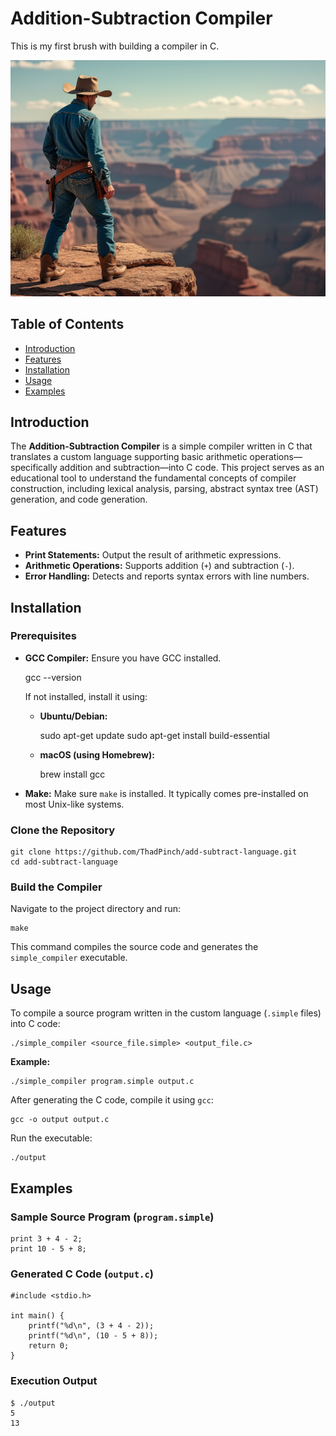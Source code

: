 # Addition-Subtraction Compiler

This is my first brush with building a compiler in C.

![Compiler Logo](screenshots/screenshot1.png)

## Table of Contents

- [Introduction](#introduction)
- [Features](#features)
- [Installation](#installation)
- [Usage](#usage)
- [Examples](#examples)


## Introduction

The **Addition-Subtraction Compiler** is a simple compiler written in C that translates a custom language supporting basic arithmetic operations—specifically addition and subtraction—into C code. This project serves as an educational tool to understand the fundamental concepts of compiler construction, including lexical analysis, parsing, abstract syntax tree (AST) generation, and code generation.

## Features

- **Print Statements:** Output the result of arithmetic expressions.
- **Arithmetic Operations:** Supports addition (`+`) and subtraction (`-`).
- **Error Handling:** Detects and reports syntax errors with line numbers.

## Installation

### Prerequisites

- **GCC Compiler:** Ensure you have GCC installed.
  
    gcc --version

    If not installed, install it using:

    - **Ubuntu/Debian:**

        sudo apt-get update
        sudo apt-get install build-essential

    - **macOS (using Homebrew):**

        brew install gcc

- **Make:** Make sure `make` is installed. It typically comes pre-installed on most Unix-like systems.

### Clone the Repository

    git clone https://github.com/ThadPinch/add-subtract-language.git
    cd add-subtract-language

### Build the Compiler

Navigate to the project directory and run:

    make

This command compiles the source code and generates the `simple_compiler` executable.

## Usage

To compile a source program written in the custom language (`.simple` files) into C code:

    ./simple_compiler <source_file.simple> <output_file.c>

**Example:**

    ./simple_compiler program.simple output.c

After generating the C code, compile it using `gcc`:

    gcc -o output output.c

Run the executable:

    ./output

## Examples

### Sample Source Program (`program.simple`)

    print 3 + 4 - 2;
    print 10 - 5 + 8;

### Generated C Code (`output.c`)

    #include <stdio.h>
    
    int main() {
        printf("%d\n", (3 + 4 - 2));
        printf("%d\n", (10 - 5 + 8));
        return 0;
    }

### Execution Output

    $ ./output
    5
    13

